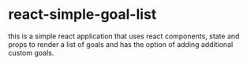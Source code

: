 # react-simple-goal-list

this is a simple react application that uses react components, state and props to render a list of goals and has the option of adding additional custom goals.
